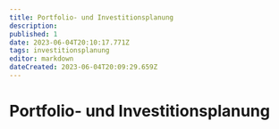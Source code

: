 ```yaml
---
title: Portfolio- und Investitionsplanung
description: 
published: 1
date: 2023-06-04T20:10:17.771Z
tags: investitionsplanung
editor: markdown
dateCreated: 2023-06-04T20:09:29.659Z
---
```


# Portfolio- und Investitionsplanung

